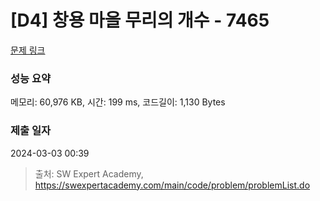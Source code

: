 # [D4] 창용 마을 무리의 개수 - 7465 

[문제 링크](https://swexpertacademy.com/main/code/problem/problemDetail.do?contestProbId=AWngfZVa9XwDFAQU) 

### 성능 요약

메모리: 60,976 KB, 시간: 199 ms, 코드길이: 1,130 Bytes

### 제출 일자

2024-03-03 00:39



> 출처: SW Expert Academy, https://swexpertacademy.com/main/code/problem/problemList.do